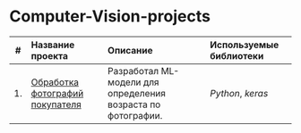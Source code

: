# Computer-Vision-projects

| #    | Название проекта | Описание | Используемые библиотеки | 
| ---- | :---------------------- | :---------------------- | :---------------------- |
| 1.   | [Обработка фотографий покупателя](Обработка_фотографий_покупателя) |Разработал ML-модели для определения возраста по фотографии. | *Python*, *keras*|
